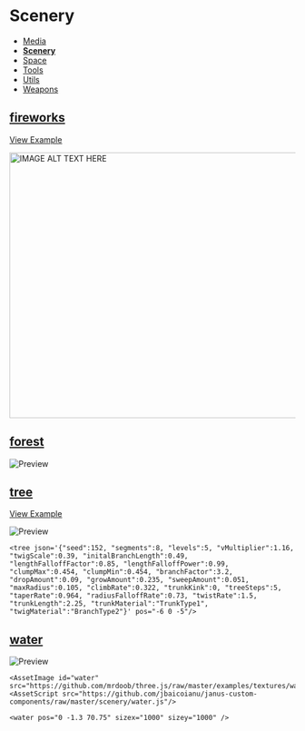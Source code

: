 # Scenery

- [Media](https://github.com/madjin/janus-custom-components/blob/master/media/index.md)
- [**Scenery**](https://github.com/madjin/janus-custom-components/blob/master/scenery/index.md)
- [Space](https://github.com/madjin/janus-custom-components/blob/master/space/index.md)
- [Tools](https://github.com/madjin/janus-custom-components/blob/master/tools/index.md)
- [Utils](https://github.com/madjin/janus-custom-components/blob/master/utils/index.md)
- [Weapons](https://github.com/madjin/janus-custom-components/blob/master/weapons/index.md)

## [fireworks](https://github.com/madjin/janus-custom-components/blob/master/scenery/fireworks/fireworks.js)

[View Example](http://demos.janusvr.com/bai/fireworks/)

<a href="http://www.youtube.com/watch?feature=player_embedded&v=mlprVOze43A" target="_blank"><img src="http://img.youtube.com/vi/mlprVOze43A/0.jpg" alt="IMAGE ALT TEXT HERE" width="846" height="468" /></a>


## [forest](https://github.com/madjin/janus-custom-components/blob/master/scenery/forest/forest.js)

![Preview](https://i.imgur.com/3ouXnJe.jpg)

## [tree](https://github.com/madjin/janus-custom-components/blob/master/scenery/tree/tree.js)

[View Example](https://vesta.janusvr.com/bai/proctree-test)

![Preview](https://i.imgur.com/JxIjq0u.jpg)

```
<tree json='{"seed":152, "segments":8, "levels":5, "vMultiplier":1.16, "twigScale":0.39, "initalBranchLength":0.49, "lengthFalloffFactor":0.85, "lengthFalloffPower":0.99, "clumpMax":0.454, "clumpMin":0.454, "branchFactor":3.2, "dropAmount":0.09, "growAmount":0.235, "sweepAmount":0.051, "maxRadius":0.105, "climbRate":0.322, "trunkKink":0, "treeSteps":5, "taperRate":0.964, "radiusFalloffRate":0.73, "twistRate":1.5, "trunkLength":2.25, "trunkMaterial":"TrunkType1", "twigMaterial":"BranchType2"}' pos="-6 0 -5"/>
```

## [water](https://github.com/madjin/janus-custom-components/blob/master/scenery/water/water.js)

![Preview](https://i.imgur.com/9fatPKf.jpg)

```
<AssetImage id="water" src="https://github.com/mrdoob/three.js/raw/master/examples/textures/waternormals.jpg"/>
<AssetScript src="https://github.com/jbaicoianu/janus-custom-components/raw/master/scenery/water.js"/>

<water pos="0 -1.3 70.75" sizex="1000" sizey="1000" />
```
